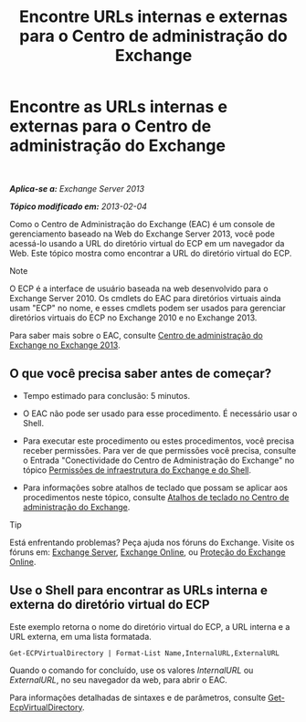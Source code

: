 ﻿---
title: 'Encontre URLs internas e externas para o Centro de administração do Exchange'
TOCTitle: Encontre as URLs internas e externas para o Centro de administração do Exchange
ms:assetid: 3ddb30ff-a405-4b9d-8d77-2d7a3a5ab8fa
ms:mtpsurl: https://technet.microsoft.com/pt-br/library/JJ680108(v=EXCHG.150)
ms:contentKeyID: 50485389
ms.date: 05/22/2018
mtps_version: v=EXCHG.150
ms.translationtype: MT
---

# Encontre as URLs internas e externas para o Centro de administração do Exchange

 

_**Aplica-se a:** Exchange Server 2013_

_**Tópico modificado em:** 2013-02-04_

Como o Centro de Administração do Exchange (EAC) é um console de gerenciamento baseado na Web do Exchange Server 2013, você pode acessá-lo usando a URL do diretório virtual do ECP em um navegador da Web. Este tópico mostra como encontrar a URL do diretório virtual do ECP.


> [!NOTE]
> O ECP é a interface de usuário baseada na web desenvolvido para o Exchange Server 2010. Os cmdlets do EAC para diretórios virtuais ainda usam "ECP" no nome, e esses cmdlets podem ser usados para gerenciar diretórios virtuais do ECP no Exchange 2010 e no Exchange 2013.



Para saber mais sobre o EAC, consulte [Centro de administração do Exchange no Exchange 2013](exchange-admin-center-in-exchange-2013-exchange-2013-help.md).

## O que você precisa saber antes de começar?

  - Tempo estimado para conclusão: 5 minutos.

  - O EAC não pode ser usado para esse procedimento. É necessário usar o Shell.

  - Para executar este procedimento ou estes procedimentos, você precisa receber permissões. Para ver de que permissões você precisa, consulte o Entrada "Conectividade do Centro de Administração do Exchange" no tópico [Permissões de infraestrutura do Exchange e do Shell](exchange-and-shell-infrastructure-permissions-exchange-2013-help.md).

  - Para informações sobre atalhos de teclado que possam se aplicar aos procedimentos neste tópico, consulte [Atalhos de teclado no Centro de administração do Exchange](keyboard-shortcuts-in-the-exchange-admin-center-exchange-online-protection-help.md).


> [!TIP]
> Está enfrentando problemas? Peça ajuda nos fóruns do Exchange. Visite os fóruns em: <A href="https://go.microsoft.com/fwlink/p/?linkid=60612">Exchange Server</A>, <A href="https://go.microsoft.com/fwlink/p/?linkid=267542">Exchange Online</A>, ou <A href="https://go.microsoft.com/fwlink/p/?linkid=285351">Proteção do Exchange Online</A>.



## Use o Shell para encontrar as URLs interna e externa do diretório virtual do ECP

Este exemplo retorna o nome do diretório virtual do ECP, a URL interna e a URL externa, em uma lista formatada.

    Get-ECPVirtualDirectory | Format-List Name,InternalURL,ExternalURL

Quando o comando for concluído, use os valores *InternalURL* ou *ExternalURL*, no seu navegador da web, para abrir o EAC.

Para informações detalhadas de sintaxes e de parâmetros, consulte [Get-EcpVirtualDirectory](https://technet.microsoft.com/pt-br/library/dd351058\(v=exchg.150\)).

